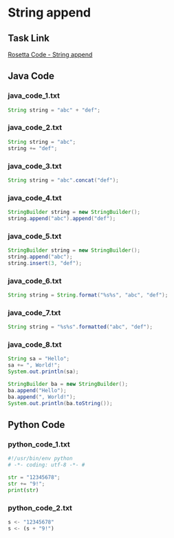 # String append

## Task Link
[Rosetta Code - String append](https://rosettacode.org/wiki/String_append)

## Java Code
### java_code_1.txt
```java
String string = "abc" + "def";

```

### java_code_2.txt
```java
String string = "abc";
string += "def";

```

### java_code_3.txt
```java
String string = "abc".concat("def");

```

### java_code_4.txt
```java
StringBuilder string = new StringBuilder();
string.append("abc").append("def");

```

### java_code_5.txt
```java
StringBuilder string = new StringBuilder();
string.append("abc");
string.insert(3, "def");

```

### java_code_6.txt
```java
String string = String.format("%s%s", "abc", "def");

```

### java_code_7.txt
```java
String string = "%s%s".formatted("abc", "def");

```

### java_code_8.txt
```java
String sa = "Hello";
sa += ", World!";
System.out.println(sa);

StringBuilder ba = new StringBuilder();
ba.append("Hello");
ba.append(", World!");
System.out.println(ba.toString());

```

## Python Code
### python_code_1.txt
```python
#!/usr/bin/env python
# -*- coding: utf-8 -*- #

str = "12345678";
str += "9!";
print(str)

```

### python_code_2.txt
```python
s <- "12345678"
s <- (s + "9!")

```

